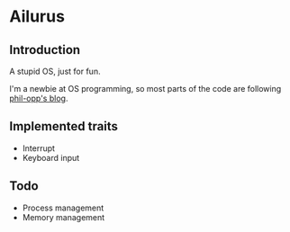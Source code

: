 # Ailurus
## Introduction
A stupid OS, just for fun.

I'm a newbie at OS programming, so most parts of the code are following [phil-opp's blog](https://os.phil-opp.com/).

## Implemented traits
- Interrupt
- Keyboard input

## Todo
- Process management
- Memory management
